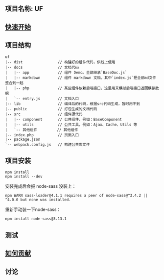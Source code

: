 ## 项目名称: UF

## [快速开始](http://uf.baidu.com)

## 项目结构

```
uf
|-- dist                // 构建好的组件代码，供线上使用
|-- docs                // 文档代码
|   |-- app             // 组件 Demo。全部继承`BaseDoc.js`
|   |-- markdown        // 组件 markdown 文档。其中`index.js`把全部md文件整合到一起
|   |-- php             // 某些组件依赖后端接口，这里用来模拟后端接口返回模拟数据
|   `-- entry.js        // 文档入口
|-- lib                 // 编译后的代码，根据src代码生成，暂时用不到
|-- public              // 打包生成的文档代码
|-- src                 // 组件源代码
|   |-- component       // 公共组件，例如：BaseComponent
|   |-- utils           // 公共工具，例如：Ajax、Cache、Utils 等
|   `-- 其他组件         // 其他组件
|-- index.php           // 页面入口
|-- package.json
`-- webpack.config.js   // 构建公共库文件

```

## 项目安装
```
npm install  
npm install --dev  
```
安装完成后会报 node-sass 没装上：  
```
npm WARN sass-loader@4.1.1 requires a peer of node-sass@^3.4.2 || ^4.0.0 but none was installed.
```
重新手动装一下node-sass：
```
npm install node-sass@3.13.1
```

## 测试

## [如何贡献](http://uf.baidu.com/#/Standard)

## 讨论